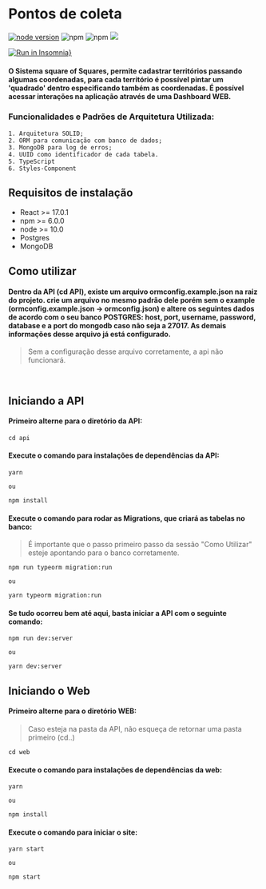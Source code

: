 # Pontos de coleta

[![node version](https://img.shields.io/node/v/react)](https://img.shields.io/node/v/react)
![npm](https://img.shields.io/npm/v/react?label=react)
![npm](https://img.shields.io/npm/v/pg?label=Postgres)
<img src="https://img.shields.io/github/languages/top/tsunodajapa/square_of_squares">

[![Run in Insomnia}](https://insomnia.rest/images/run.svg)](https://insomnia.rest/run/?label=Square%20of%20Squares&uri=https%3A%2F%2Fgithub.com%2Ftsunodajapa%2Fsquare_of_squares%2Fblob%2Fmain%2FInsomnia.json)

#### O Sistema square of Squares, permite cadastrar territórios passando algumas coordenadas, para cada território é possível pintar um 'quadrado' dentro especificando também as coordenadas. É possível acessar interações na aplicação através de uma Dashboard WEB.

### Funcionalidades e Padrões de Arquitetura Utilizada:

    1. Arquitetura SOLID;
    2. ORM para comunicação com banco de dados;
    3. MongoDB para log de erros;
    4. UUID como identificador de cada tabela.
    5. TypeScript
    6. Styles-Component

## Requisitos de instalação

- React >= 17.0.1
- npm >= 6.0.0
- node >= 10.0
- Postgres
- MongoDB


## Como utilizar

#### Dentro da API (cd API), existe um arquivo <b>ormconfig.example.json</b> na raiz do projeto. crie um arquivo no mesmo padrão dele porém sem o example (ormconfig.example.json -> ormconfig.json) e altere os seguintes dados de acordo com o seu banco POSTGRES: host, port, username, password, database e a port do mongodb caso não seja a 27017. As demais informações desse arquivo já está configurado.

> Sem a configuração desse arquivo corretamente, a api não funcionará.

<br>

## Iniciando a API

#### Primeiro alterne para o diretório da API:
```
cd api
```

#### Execute o comando para instalações de dependências da API:

```
yarn

ou

npm install
```

#### Execute o comando para rodar as Migrations, que criará as tabelas no banco:
> É importante que o passo primeiro passo da sessão "Como Utilizar" esteje apontando para o banco corretamente.

```
npm run typeorm migration:run

ou

yarn typeorm migration:run
```

#### Se tudo ocorreu bem até aqui, basta iniciar a API com o seguinte comando:

```
npm run dev:server

ou

yarn dev:server
```

## Iniciando o Web

#### Primeiro alterne para o diretório WEB:
> Caso esteja na pasta da API, não esqueça de retornar uma pasta primeiro (cd..)

```
cd web
```

#### Execute o comando para instalações de dependências da web:

```
yarn

ou

npm install
```

#### Execute o comando para iniciar o site:

```
yarn start

ou

npm start
```
